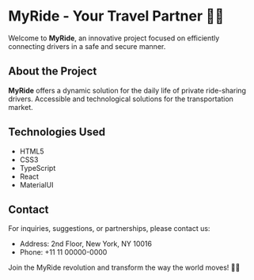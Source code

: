 # MyRide - Your Travel Partner 🚗💨

Welcome to **MyRide**, an innovative project focused on efficiently connecting drivers in a safe and secure manner.

## About the Project
**MyRide** offers a dynamic solution for the daily life of private ride-sharing drivers. Accessible and technological solutions for the transportation market.

## Technologies Used
- HTML5
- CSS3
- TypeScript
- React
- MaterialUI
  
## Contact
For inquiries, suggestions, or partnerships, please contact us:

- Address: 2nd Floor, New York, NY 10016 
- Phone: +11 11 00000-0000

Join the MyRide revolution and transform the way the world moves! 🚗✨
